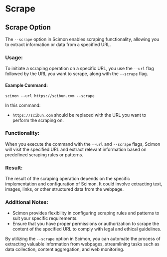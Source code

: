 # Scrape

## Scrape Option

The `--scrape` option in Scimon enables scraping functionality, allowing you to extract information or data from a specified URL.

### Usage:

To initiate a scraping operation on a specific URL, you use the `--url` flag followed by the URL you want to scrape, along with the `--scrape` flag.

#### Example Command:

```shell
scimon --url https://scibun.com --scrape
```

In this command:

- `https://scibun.com` should be replaced with the URL you want to perform the scraping on.

### Functionality:

When you execute the command with the `--url` and `--scrape` flags, Scimon will visit the specified URL and extract relevant information based on predefined scraping rules or patterns.

### Result:

The result of the scraping operation depends on the specific implementation and configuration of Scimon. It could involve extracting text, images, links, or other structured data from the webpage.

### Additional Notes:

- Scimon provides flexibility in configuring scraping rules and patterns to suit your specific requirements.
- Ensure that you have proper permissions or authorization to scrape the content of the specified URL to comply with legal and ethical guidelines.

By utilizing the `--scrape` option in Scimon, you can automate the process of extracting valuable information from webpages, streamlining tasks such as data collection, content aggregation, and web monitoring.
